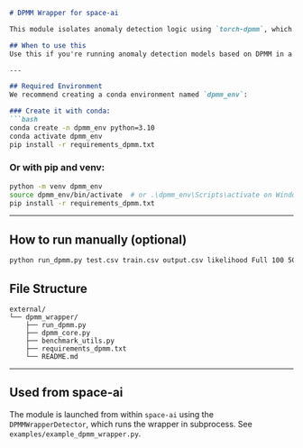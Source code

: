```markdown
# DPMM Wrapper for space-ai

This module isolates anomaly detection logic using `torch-dpmm`, which requires specific versions of numpy, sklearn, etc.

## When to use this
Use this if you're running anomaly detection models based on DPMM in a separate environment due to dependency constraints.

---

## Required Environment
We recommend creating a conda environment named `dpmm_env`:

### Create it with conda:
```bash
conda create -n dpmm_env python=3.10
conda activate dpmm_env
pip install -r requirements_dpmm.txt
```

### Or with pip and venv:
```bash
python -m venv dpmm_env
source dpmm_env/bin/activate  # or .\dpmm_env\Scripts\activate on Windows
pip install -r requirements_dpmm.txt
```

---

##  How to run manually (optional)
```bash
python run_dpmm.py test.csv train.csv output.csv likelihood Full 100 50 0.8
```

## File Structure
```
external/
└── dpmm_wrapper/
    ├── run_dpmm.py
    ├── dpmm_core.py
    ├── benchmark_utils.py
    ├── requirements_dpmm.txt
    └── README.md
```

---

## Used from space-ai
The module is launched from within `space-ai` using the `DPMMWrapperDetector`, which runs the wrapper in subprocess. See `examples/example_dpmm_wrapper.py`.
```

